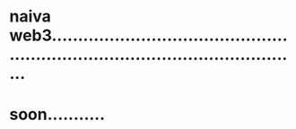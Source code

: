 # naiva web3.....................................................................................................
# soon...........
